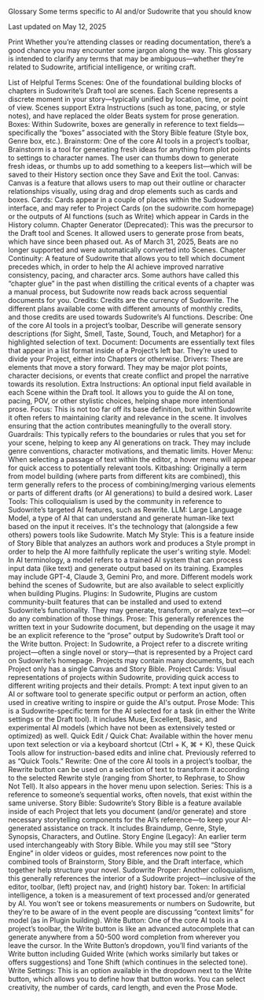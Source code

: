 Glossary
Some terms specific to AI and/or Sudowrite that you should know

Last updated on May 12, 2025

Print
Whether you’re attending classes or reading documentation, there’s a good chance you may encounter some jargon along the way. This glossary is intended to clarify any terms that may be ambiguous—whether they’re related to Sudowrite, artificial intelligence, or writing craft.

List of Helpful Terms
Scenes: One of the foundational building blocks of chapters in Sudowrite’s Draft tool are scenes. Each Scene represents a discrete moment in your story—typically unified by location, time, or point of view. Scenes support Extra Instructions (such as tone, pacing, or style notes), and have replaced the older Beats system for prose generation.
Boxes: Within Sudowrite, boxes are generally in reference to text fields—specifically the “boxes” associated with the Story Bible feature (Style box, Genre box, etc.).
Brainstorm: One of the core AI tools in a project’s toolbar, Brainstorm is a tool for generating fresh ideas for anything from plot points to settings to character names. The user can thumbs down to generate fresh ideas, or thumbs up to add something to a keepers list—which will be saved to their History section once they Save and Exit the tool.
Canvas: Canvas is a feature that allows users to map out their outline or character relationships visually, using drag and drop elements such as cards and boxes.
Cards: Cards appear in a couple of places within the Sudowrite interface, and may refer to Project Cards (on the sudowrite.com homepage) or the outputs of AI functions (such as Write) which appear in Cards in the History column.
Chapter Generator (Deprecated): This was the precursor to the Draft tool and Scenes. It allowed users to generate prose from beats, which have since been phased out. As of March 31, 2025, Beats are no longer supported and were automatically converted into Scenes.
Chapter Continuity: A feature of Sudowrite that allows you to tell which document precedes which, in order to help the AI achieve improved narrative consistency, pacing, and character arcs. Some authors have called this “chapter glue” in the past when distilling the critical events of a chapter was a manual process, but Sudowrite now reads back across sequential documents for you.
Credits: Credits are the currency of Sudowrite. The different plans available come with different amounts of monthly credits, and those credits are used towards Sudowrite’s AI functions.
Describe: One of the core AI tools in a project’s toolbar, Describe will generate sensory descriptions (for Sight, Smell, Taste, Sound, Touch, and Metaphor) for a highlighted selection of text.
Document: Documents are essentially text files that appear in a list format inside of a Project’s left bar. They’re used to divide your Project, either into Chapters or otherwise.
Drivers: These are elements that move a story forward. They may be major plot points, character decisions, or events that create conflict and propel the narrative towards its resolution.
Extra Instructions: An optional input field available in each Scene within the Draft tool. It allows you to guide the AI on tone, pacing, POV, or other stylistic choices, helping shape more intentional prose.
Focus: This is not too far off its base definition, but within Sudowrite it often refers to maintaining clarity and relevance in the scene. It involves ensuring that the action contributes meaningfully to the overall story.
Guardrails: This typically refers to the boundaries or rules that you set for your scene, helping to keep any AI generations on track. They may include genre conventions, character motivations, and thematic limits.
Hover Menu: When selecting a passage of text within the editor, a hover menu will appear for quick access to potentially relevant tools.
Kitbashing: Originally a term from model building (where parts from different kits are combined), this term generally refers to the process of combining/merging various elements or parts of different drafts (or AI generations) to build a desired work.
Laser Tools: This colloquialism is used by the community in reference to Sudowrite’s targeted AI features, such as Rewrite.
LLM: Large Language Model, a type of AI that can understand and generate human-like text based on the input it receives. It's the technology that (alongside a few others) powers tools like Sudowrite.
Match My Style: This is a feature inside of Story Bible that analyzes an authors work and produces a Style prompt in order to help the AI more faithfully replicate the user's writing style.
Model: In AI terminology, a model refers to a trained AI system that can process input data (like text) and generate output based on its training. Examples may include GPT-4, Claude 3, Gemini Pro, and more. Different models work behind the scenes of Sudowrite, but are also available to select explicitly when building Plugins.
Plugins: In Sudowrite, Plugins are custom community-built features that can be installed and used to extend Sudowrite’s functionality. They may generate, transform, or analyze text—or do any combination of those things.
Prose: This generally references the written text in your Sudowrite document, but depending on the usage it may be an explicit reference to the “prose” output by Sudowrite’s Draft tool or the Write button.
Project: In Sudowrite, a Project refer to a discrete writing project—often a single novel or story—that is represented by a Project card on Sudowrite’s homepage. Projects may contain many documents, but each Project only has a single Canvas and Story Bible.
Project Cards: Visual representations of projects within Sudowrite, providing quick access to different writing projects and their details.
Prompt: A text input given to an AI or software tool to generate specific output or perform an action, often used in creative writing to inspire or guide the AI's output.
Prose Mode: This is a Sudowrite-specific term for the AI selected for a task (in either the Write settings or the Draft tool). It includes Muse, Excellent, Basic, and experimental AI models (which have not been as extensively tested or optimized) as well.
Quick Edit / Quick Chat: Available within the hover menu upon text selection or via a keyboard shortcut (Ctrl + K, ⌘ + K), these Quick Tools allow for instruction-based edits and inline chat. Previously referred to as “Quick Tools.”
Rewrite: One of the core AI tools in a project’s toolbar, the Rewrite button can be used on a selection of text to transform it according to the selected Rewrite style (ranging from Shorter, to Rephrase, to Show Not Tell). It also appears in the hover menu upon selection.
Series: This is a reference to someone’s sequential works, often novels, that exist within the same universe.
Story Bible: Sudowrite’s Story Bible is a feature available inside of each Project that lets you document (and/or generate) and store necessary storytelling components for the AI’s reference—to keep your AI-generated assistance on track. It includes Braindump, Genre, Style, Synopsis, Characters, and Outline.
Story Engine (Legacy): An earlier term used interchangeably with Story Bible. While you may still see “Story Engine” in older videos or guides, most references now point to the combined tools of Brainstorm, Story Bible, and the Draft interface, which together help structure your novel.
Sudowrite Proper: Another colloquialism, this generally references the interior of a Sudowrite project—inclusive of the editor, toolbar, (left) project nav, and (right) history bar.
Token: In artificial intelligence, a token is a measurement of text processed and/or generated by AI. You won’t see or tokens measurements or numbers on Sudowrite, but they’re to be aware of in the event people are discussing “context limits” for model (as in Plugin building).
Write Button: One of the core AI tools in a project’s toolbar, the Write button is like an advanced autocomplete that can generate anywhere from a 50-500 word completion from wherever you leave the cursor. In the Write Button’s dropdown, you’ll find variants of the Write button including Guided Write (which works similarly but takes or offers suggestions) and Tone Shift (which continues in the selected tone).
Write Settings: This is an option available in the dropdown next to the Write button, which allows you to define how that button works. You can select creativity, the number of cards, card length, and even the Prose Mode.